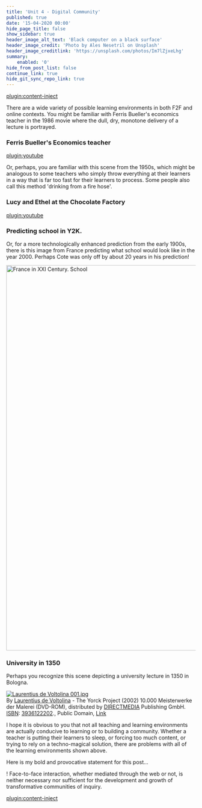 ```yaml
---
title: 'Unit 4 - Digital Community'
published: true
date: '15-04-2020 00:00'
hide_page_title: false
show_sidebar: true
header_image_alt_text: 'Black computer on a black surface'
header_image_credit: 'Photo by Ales Nesetril on Unsplash'
header_image_creditlink: 'https://unsplash.com/photos/Im7lZjxeLhg'
summary:
    enabled: '0'
hide_from_post_list: false
continue_link: true
hide_git_sync_repo_link: true
---
```


[plugin:content-inject](_key-questions)

There are a wide variety of possible learning environments in both F2F and online contexts. You might be familiar with Ferris Bueller's economics teacher in the 1986 movie where the dull, dry, monotone delivery of a lecture is portrayed.

### Ferris Bueller's Economics teacher

[plugin:youtube](https://www.youtube.com/watch?v=uhiCFdWeQfA)

Or, perhaps, you are familiar with this scene from the 1950s, which might be analogous to some teachers who simply throw everything at their learners in a way that is far too fast for their learners to process. Some people also call this method 'drinking from a fire hose'.

### Lucy and Ethel at the Chocolate Factory

[plugin:youtube](https://www.youtube.com/watch?v=8NPzLBSBzPI)

### Predicting school in Y2K.

Or, for a more technologically enhanced prediction from the early 1900s, there is this image from France predicting what school would look like in the year 2000. Perhaps Cote was only off by about 20 years in his prediction!

<a title="Jean Marc Cote (if 1901) or Villemard (if 1910)
http://publicdomainreview.org/2012/06/30/france-in-the-year-2000-1899-1910/ [Public domain], via Wikimedia Commons" href="https://commons.wikimedia.org/wiki/File:France_in_XXI_Century._School.jpg"><img width="1024" alt="France in XXI Century. School" src="https://upload.wikimedia.org/wikipedia/commons/thumb/0/05/France_in_XXI_Century._School.jpg/512px-France_in_XXI_Century._School.jpg"></a>

### University in 1350

Perhaps you recognize this scene depicting a university lecture in 1350 in Bologna.

<p><a href="https://commons.wikimedia.org/wiki/File:Laurentius_de_Voltolina_001.jpg#/media/File:Laurentius_de_Voltolina_001.jpg"><img src="https://upload.wikimedia.org/wikipedia/commons/thumb/f/fc/Laurentius_de_Voltolina_001.jpg/1200px-Laurentius_de_Voltolina_001.jpg" alt="Laurentius de Voltolina 001.jpg"></a><br>By <a href="https://www.wikidata.org/wiki/Q59254328" class="extiw" title="d:Q59254328">Laurentius de Voltolina</a> - The Yorck Project (<span style="white-space:nowrap">2002</span>) 10.000 Meisterwerke der Malerei (DVD-ROM), distributed by <a href="//commons.wikimedia.org/wiki/Commons:10,000_paintings_from_Directmedia" title="Commons:10,000 paintings from Directmedia">DIRECTMEDIA</a> Publishing GmbH. <a href="https://en.wikipedia.org/wiki/International_Standard_Book_Number" class="extiw" title="en:International Standard Book Number">ISBN</a>: <a href="//commons.wikimedia.org/wiki/Special:BookSources/3936122202" title="Special:BookSources/3936122202">3936122202</a>., Public Domain, <a href="https://commons.wikimedia.org/w/index.php?curid=160060">Link</a></p>

I hope it is obvious to you that not all teaching and learning environments are actually conducive to learning or to building a community. Whether a teacher is putting their learners to sleep, or forcing too much content, or trying to rely on a techno-magical solution, there are problems with all of the learning environments shown above.

Here is my bold and provocative statement for this post...

! Face-to-face interaction, whether mediated through the web or not, is neither necessary nor sufficient for the development and growth of transformative communities of inquiry.

[plugin:content-inject](_a-4-1)
